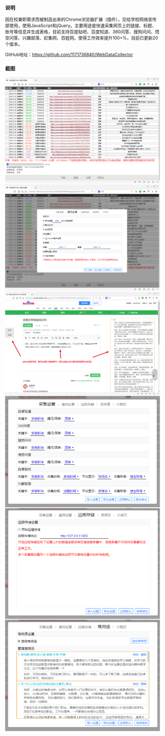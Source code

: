 ### 说明
因在校兼职需求而被制造出来的Chrome浏览器扩展（插件），交给学校网络宣传部使用，使用JavaScript和jQuery。主要用途是快速采集网页上的链接、标题、账号等信息并生成表格，目前支持百度贴吧、百度知道、360问答、搜狗问问、悟空问答、兴趣部落、赶集网、百姓网。使得工作效率提升100+%，目前已更新20个版本。

GitHub地址：https://github.com/1171736840/WebDataCollector

### 截图
<img src="1552800795721-1.png"  size="245395" alt="截图2019-03-17 13:33:20.png" title="截图2019-03-17 13:33:20.png">
<img src="1552800819596-1.png"  size="312584" alt="截图2019-03-17 13:33:43.png" title="截图2019-03-17 13:33:43.png">
<img src="1552801109160-1.png"  size="242086" alt="截图2019-03-17 13:38:33.png" title="截图2019-03-17 13:38:33.png">

<img src="1552800582321-1.png"  size="61644" alt="截图2019-03-17 13:29:46.png" title="截图2019-03-17 13:29:46.png">
<img src="1552800630723-1.png"  size="39649" alt="截图2019-03-17 13:30:35.png" title="截图2019-03-17 13:30:35.png">
<img src="1552800650447-1.png"  size="88217" alt="截图2019-03-17 13:30:54.png" title="截图2019-03-17 13:30:54.png">